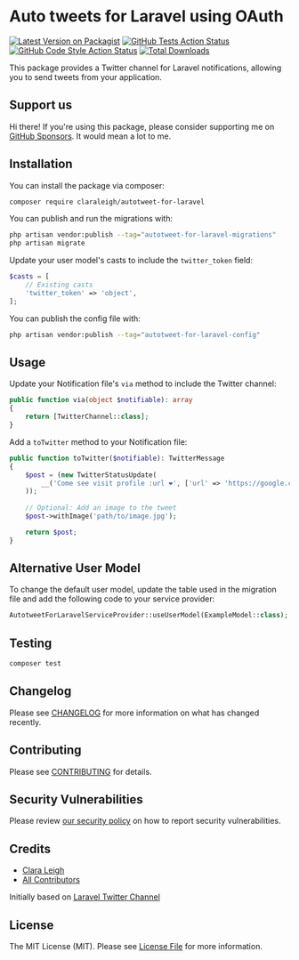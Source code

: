 # Auto tweets for Laravel using OAuth

[![Latest Version on Packagist](https://img.shields.io/packagist/v/claraleigh/autotweet-for-laravel.svg?style=flat-square)](https://packagist.org/packages/claraleigh/autotweet-for-laravel)
[![GitHub Tests Action Status](https://img.shields.io/github/actions/workflow/status/claraleigh/autotweet-for-laravel/run-tests.yml?branch=main&label=tests&style=flat-square)](https://github.com/claraleigh/autotweet-for-laravel/actions?query=workflow%3Arun-tests+branch%3Amain)
[![GitHub Code Style Action Status](https://img.shields.io/github/actions/workflow/status/claraleigh/autotweet-for-laravel/fix-php-code-style-issues.yml?branch=main&label=code%20style&style=flat-square)](https://github.com/claraleigh/autotweet-for-laravel/actions?query=workflow%3A"Fix+PHP+code+style+issues"+branch%3Amain)
[![Total Downloads](https://img.shields.io/packagist/dt/claraleigh/autotweet-for-laravel.svg?style=flat-square)](https://packagist.org/packages/claraleigh/autotweet-for-laravel)

This package provides a Twitter channel for Laravel notifications, allowing you to send tweets from your application.

## Support us

Hi there! If you're using this package, please consider supporting me on [GitHub Sponsors](https://github.com/sponsors/ClaraLeigh). It would mean a lot to me.

## Installation

You can install the package via composer:

```bash
composer require claraleigh/autotweet-for-laravel
```

You can publish and run the migrations with:

```bash
php artisan vendor:publish --tag="autotweet-for-laravel-migrations"
php artisan migrate
```

Update your user model's casts to include the `twitter_token` field:

```php
$casts = [
    // Existing casts
    'twitter_token' => 'object',
];
```

You can publish the config file with:

```bash
php artisan vendor:publish --tag="autotweet-for-laravel-config"
```

## Usage

Update your Notification file's `via` method to include the Twitter channel:

```php
public function via(object $notifiable): array
{
    return [TwitterChannel::class];
}
```

Add a `toTwitter` method to your Notification file:

```php
public function toTwitter($notifiable): TwitterMessage
{
    $post = (new TwitterStatusUpdate(
        __('Come see visit profile :url ❤️', ['url' => 'https://google.com/'])
    ));
   
    // Optional: Add an image to the tweet
    $post->withImage('path/to/image.jpg');

    return $post;
}
```

## Alternative User Model

To change the default user model, update the table used in the migration file and add the following code to your service provider:

```php
AutotweetForLaravelServiceProvider::useUserModel(ExampleModel::class);
```

## Testing

```bash
composer test
```

## Changelog

Please see [CHANGELOG](CHANGELOG.md) for more information on what has changed recently.

## Contributing

Please see [CONTRIBUTING](CONTRIBUTING.md) for details.

## Security Vulnerabilities

Please review [our security policy](../../security/policy) on how to report security vulnerabilities.

## Credits

- [Clara Leigh](https://github.com/ClaraLeigh)
- [All Contributors](../../contributors)

Initially based on [Laravel Twitter Channel](https://github.com/laravel-notification-channels/twitter)

## License

The MIT License (MIT). Please see [License File](LICENSE.md) for more information.
